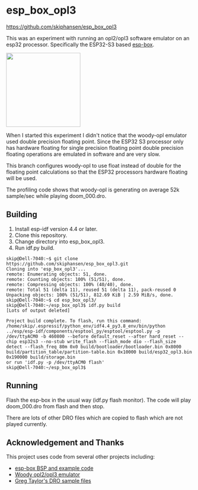 # esp_box_opl3

https://github.com/skiphansen/esp_box_opl3

This was an experiment with running an opl2/opl3 software emulator on an esp32
processor. Specifically the ESP32-S3 based [esp-box](https://github.com/espressif/esp-box).

<img src="https://github.com/espressif/esp-box/blob/master/docs/_static/esp32_s3_box.png" width="200px" />

When I started this experiment I didn't notice that the woody-opl emulator
used double precision floating point.  Since the ESP32 S3 processor only 
has hardware floating for single precision floating point double precision 
floating operations are emulated in software and are very slow.  

This branch configures woody-opl to use float instead of double for the 
floating point calculations so that the ESP32 processors hardware floating 
will be used.

The profiling code shows that woody-opl is generating on average 52k 
sample/sec while playing doom_000.dro.

## Building

1. Install esp-idf version 4.4 or later.
2. Clone this repository.
3. Change directory into esp_box_opl3.
4. Run idf.py build.

````
skip@Dell-7040:~$ git clone https://github.com/skiphansen/esp_box_opl3.git
Cloning into 'esp_box_opl3'...
remote: Enumerating objects: 51, done.
remote: Counting objects: 100% (51/51), done.
remote: Compressing objects: 100% (40/40), done.
remote: Total 51 (delta 11), reused 51 (delta 11), pack-reused 0
Unpacking objects: 100% (51/51), 812.69 KiB | 2.59 MiB/s, done.
skip@Dell-7040:~$ cd esp_box_opl3/
skip@Dell-7040:~/esp_box_opl3$ idf.py build
[Lots of output deleted]

Project build complete. To flash, run this command:
/home/skip/.espressif/python_env/idf4.4_py3.8_env/bin/python ../esp/esp-idf/components/esptool_py/esptool/esptool.py -p /dev/ttyACM0 -b 460800 --before default_reset --after hard_reset --chip esp32s3 --no-stub write_flash --flash_mode dio --flash_size detect --flash_freq 80m 0x0 build/bootloader/bootloader.bin 0x8000 build/partition_table/partition-table.bin 0x10000 build/esp32_opl3.bin 0x190000 build/storage.bin
or run 'idf.py -p /dev/ttyACM0 flash'
skip@Dell-7040:~/esp_box_opl3$ 
````

## Running

Flash the esp-box in the usual way (idf.py flash monitor).
The code will play doom_000.dro from flash and then stop.  

There are lots of other DRO files which are copied to flash which are not 
played currently.  

## Acknowledgement and Thanks
This project uses code from several other projects including:
 - [esp-box BSP and example code](https://github.com/espressif/esp-box.git)
 - [Woody opl2/opl3 emulator](https://github.com/rofl0r/woody-opl.git)
 - [Greg Taylor's DRO sample files](https://github.com/gtaylormb/opl3_fpga)

